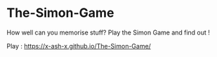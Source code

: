 # The-Simon-Game
How well can you memorise stuff? Play the Simon Game and find out !

Play : https://x-ash-x.github.io/The-Simon-Game/
